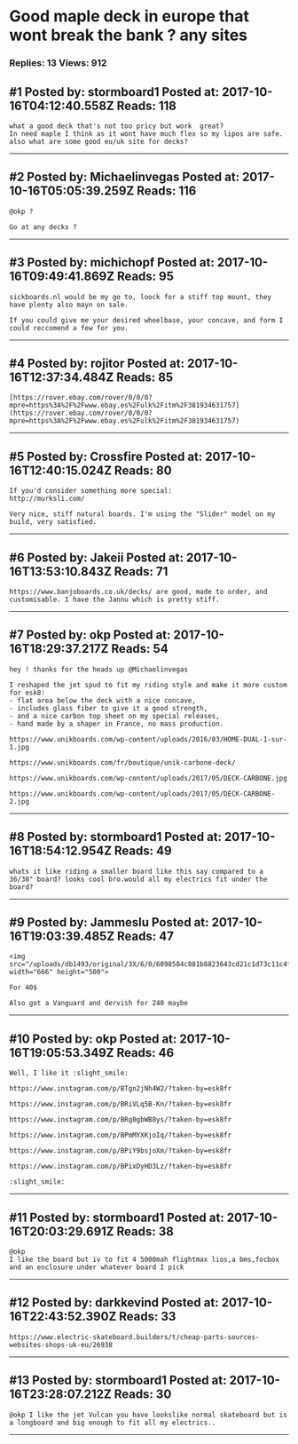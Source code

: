 # Good maple deck in europe that wont break the bank ? any sites

### Replies: 13 Views: 912

## \#1 Posted by: stormboard1 Posted at: 2017-10-16T04:12:40.558Z Reads: 118

```
what a good deck that's not too pricy but work  great?
In need maple I think as it wont have much flex so my lipos are safe.
also what are some good eu/uk site for decks?
```

---
## \#2 Posted by: Michaelinvegas Posted at: 2017-10-16T05:05:39.259Z Reads: 116

```
@okp ? 

Go at any decks ?
```

---
## \#3 Posted by: michichopf Posted at: 2017-10-16T09:49:41.869Z Reads: 95

```
sickboards.nl would be my go to, loock for a stiff top mount, they have plenty also mayn on sale.

If you could give me your desired wheelbase, your concave, and form I could reccomend a few for you.
```

---
## \#4 Posted by: rojitor Posted at: 2017-10-16T12:37:34.484Z Reads: 85

```
[https://rover.ebay.com/rover/0/0/0?mpre=https%3A%2F%2Fwww.ebay.es%2Fulk%2Fitm%2F381934631757](https://rover.ebay.com/rover/0/0/0?mpre=https%3A%2F%2Fwww.ebay.es%2Fulk%2Fitm%2F381934631757)
```

---
## \#5 Posted by: Crossfire Posted at: 2017-10-16T12:40:15.024Z Reads: 80

```
If you'd consider something more special:
http://murksli.com/

Very nice, stiff natural boards. I'm using the "Slider" model on my build, very satisfied.
```

---
## \#6 Posted by: Jakeii Posted at: 2017-10-16T13:53:10.843Z Reads: 71

```
https://www.banjoboards.co.uk/decks/ are good, made to order, and customisable. I have the Jannu which is pretty stiff.
```

---
## \#7 Posted by: okp Posted at: 2017-10-16T18:29:37.217Z Reads: 54

```
hey ! thanks for the heads up @Michaelinvegas

I reshaped the jet spud to fit my riding style and make it more custom for esk8:
- flat area below the deck with a nice concave,
- includes glass fiber to give it a good strength,
- and a nice carbon top sheet on my special releases,
- hand made by a shaper in France, no mass production.

https://www.unikboards.com/wp-content/uploads/2016/03/HOME-DUAL-1-sur-1.jpg

https://www.unikboards.com/fr/boutique/unik-carbone-deck/

https://www.unikboards.com/wp-content/uploads/2017/05/DECK-CARBONE.jpg

https://www.unikboards.com/wp-content/uploads/2017/05/DECK-CARBONE-2.jpg
```

---
## \#8 Posted by: stormboard1 Posted at: 2017-10-16T18:54:12.954Z Reads: 49

```
whats it like riding a smaller board like this say compared to a 36/38" board? looks cool bro.would all my electrics fit under the board?
```

---
## \#9 Posted by: Jammeslu Posted at: 2017-10-16T19:03:39.485Z Reads: 47

```
<img src="/uploads/db1493/original/3X/6/0/6098584c881b8823643cd21c1d73c11c4fef560a.jpeg" width="666" height="500">

For 40$

Also got a Vanguard and dervish for 240 maybe
```

---
## \#10 Posted by: okp Posted at: 2017-10-16T19:05:53.349Z Reads: 46

```
Well, I like it :slight_smile:

https://www.instagram.com/p/BTgn2jNh4W2/?taken-by=esk8fr

https://www.instagram.com/p/BRiVLq5B-Kn/?taken-by=esk8fr

https://www.instagram.com/p/BRg0gbWB8ys/?taken-by=esk8fr

https://www.instagram.com/p/BPmMYXKjoIq/?taken-by=esk8fr

https://www.instagram.com/p/BPiY9bsjoXm/?taken-by=esk8fr

https://www.instagram.com/p/BPixDyHD3Lz/?taken-by=esk8fr

:slight_smile:
```

---
## \#11 Posted by: stormboard1 Posted at: 2017-10-16T20:03:29.691Z Reads: 38

```
@okp 
I like the board but iv to fit 4 5000mah flightmax lios,a bms,focbox and an enclosure under whatever board I pick
```

---
## \#12 Posted by: darkkevind Posted at: 2017-10-16T22:43:52.390Z Reads: 33

```
https://www.electric-skateboard.builders/t/cheap-parts-sources-websites-shops-uk-eu/26938
```

---
## \#13 Posted by: stormboard1 Posted at: 2017-10-16T23:28:07.212Z Reads: 30

```
@okp I like the jet Vulcan you have lookslike normal skateboard but is a longboard and big enough to fit all my electrics..
```

---
